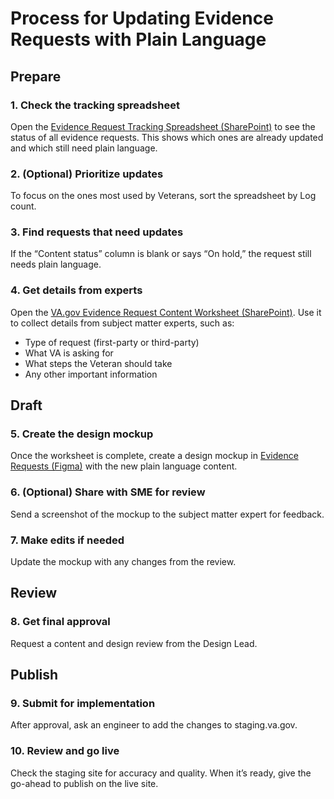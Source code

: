 # Process for Updating Evidence Requests with Plain Language

## Prepare
### 1. Check the tracking spreadsheet
Open the [Evidence Request Tracking Spreadsheet (SharePoint)](https://dvagov.sharepoint.com/:x:/r/sites/vaabdvro/_layouts/15/Doc.aspx?sourcedoc=%7BD662A942-DA89-45FA-A055-35A822C0EB3B%7D&file=Evidence%20Requests%20by%20Type%20and%20Status.xlsx&action=default&mobileredirect=true) to see the status of all evidence requests. This shows which ones are already updated and which still need plain language.
### 2. (Optional) Prioritize updates
To focus on the ones most used by Veterans, sort the spreadsheet by Log count.
### 3. Find requests that need updates
If the “Content status” column is blank or says “On hold,” the request still needs plain language.
### 4. Get details from experts
Open the [VA.gov Evidence Request Content Worksheet (SharePoint)](https://dvagov.sharepoint.com/:w:/r/sites/vaabdvro/Shared%20Documents/Benefits%20Management%20-%20CST/cst%20-%20evidence-requests/Content%20Worksheet%20(VA%20evidence%20requests).docx?d=w6dc2e2711afd48d5be7e028ddd26ec7c&csf=1&web=1&e=CrIxXo). Use it to collect details from subject matter experts, such as:
- Type of request (first-party or third-party)
- What VA is asking for
- What steps the Veteran should take
- Any other important information
## Draft
### 5. Create the design mockup
Once the worksheet is complete, create a design mockup in [Evidence Requests (Figma)](https://www.figma.com/design/P9rl860Qt8qqVFZGg4sejE/Evidence-Requests?node-id=0-1&p=f&t=KgdQOGJvE0T08vRm-0) with the new plain language content.
### 6. (Optional) Share with SME for review
Send a screenshot of the mockup to the subject matter expert for feedback.
### 7. Make edits if needed
Update the mockup with any changes from the review.
## Review
### 8. Get final approval
Request a content and design review from the Design Lead.
## Publish
### 9. Submit for implementation
After approval, ask an engineer to add the changes to staging.va.gov.
### 10. Review and go live
Check the staging site for accuracy and quality. When it’s ready, give the go-ahead to publish on the live site.


